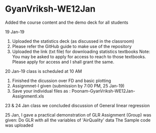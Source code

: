 # GyanVriksh-WE12Jan
Added the course content and the demo deck for all students

19 Jan-19
1. Uploaded the statistics deck (as discussed in the classroom)
2. Please refer the GitHub guide to make use of the repository
3. Uploaded the link (txt file) for downloading statistics textbooks
Note: You may be asked to apply for access to reach to those textbooks. Please apply for access and I shall grant the same.

20 Jan-19 class is scheduled at 10 AM
1. Finished the dicussion over FD and basic plotting
2. Assignmnet-I given (submission by 7:00 PM, 25 Jan-19)
3. Save your individual files as : Poonam-GyanVriksh-WE12Jan-AssignmentI.xls

23 & 24 Jan class we concluded discussion of General linear regression

25 Jan, I gave a practical demonstration of GLR
Assignment (Group) was given: Do GLR with all the variables of 'AirQuality' data
The Sample code was uploaded

